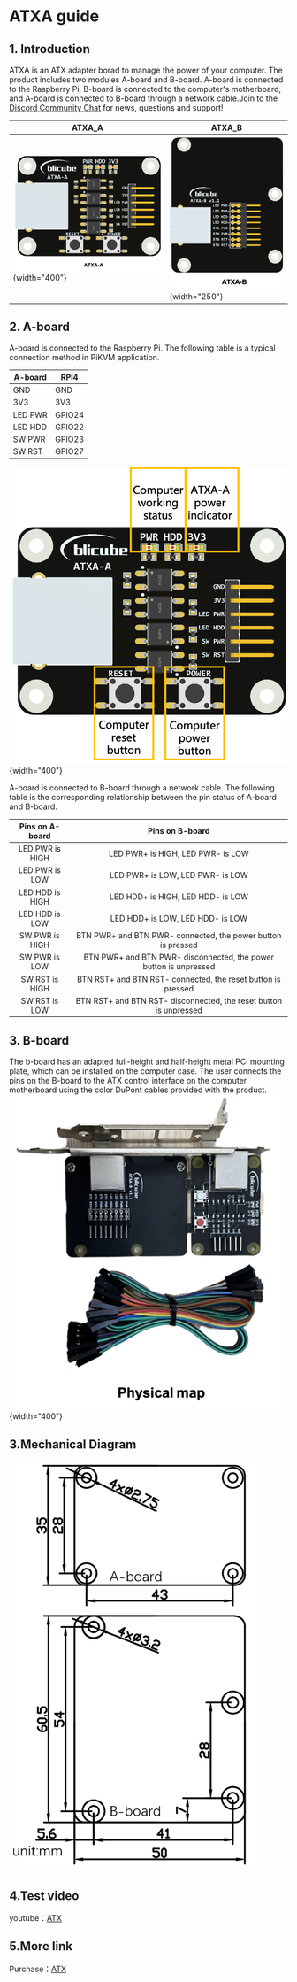 # ATXA guide

## **1. Introduction**
ATXA is an ATX adapter borad to manage the power of your computer. 
The product includes two modules A-board and B-board. A-board is connected to the Raspberry Pi, 
B-board is connected to the computer's motherboard, and A-board is connected to B-board through a 
network cable.Join to the <a href="https://discord.gg/9Y374gUF6C" target="_blank">Discord Community Chat</a> for news, 
questions and support!
 
| ATXA_A                                       | ATXA_B                                       |
|----------------------------------------------|----------------------------------------------|
| ![ATXA_A](image/atx/ATXA_A.png){width="400"} | ![ATXA_B](image/atx/ATXA_B.png){width="250"} |

## **2. A-board**
 A-board is connected to the Raspberry Pi. The following table is a typical connection method in PiKVM application.

| A-board | RPI4   |
| ------- | ------ |
| GND     | GND    |
| 3V3     | 3V3    |
| LED PWR | GPIO24 |
| LED HDD | GPIO22 |
| SW PWR  | GPIO23 |
| SW RST  | GPIO27 |

![2](image/atx/status.png){width="400"}

A-board is connected to B-board through a network cable. The following table is the corresponding relationship between the pin status of A-board and B-board.

|  Pins on A-board  |                          Pins on B-board                           |
|:-----------------:|:------------------------------------------------------------------:|
|  LED PWR is HIGH  |                 LED PWR+ is HIGH,  LED PWR- is LOW                 |
|  LED PWR is LOW   |                 LED PWR+ is LOW,  LED PWR- is LOW                  |
|  LED HDD is HIGH  |                 LED HDD+ is HIGH,  LED HDD- is LOW                 |
|  LED HDD is LOW   |                 LED HDD+ is LOW,  LED HDD- is LOW                  |
|  SW PWR is HIGH   |    BTN PWR+ and BTN PWR- connected, the power button is pressed    |
|   SW PWR is LOW   | BTN PWR+ and BTN PWR- disconnected, the power button is unpressed  |
|  SW RST is HIGH   |    BTN RST+ and BTN RST- connected, the reset button is pressed    |
|   SW RST is LOW   | BTN RST+ and BTN RST- disconnected, the reset button is unpressed  |

## **3. B-board**

The b-board has an adapted full-height and half-height metal PCI mounting plate, which can be installed on the computer case. The user connects the pins on the B-board to the ATX control interface on the computer motherboard using the color DuPont cables provided with the product.  
![3](image/atx/physical_map.png){width="400"}

## **3.Mechanical Diagram**

![4](image/atx/4.png)

## **4.Test video**
youtube：<a href="https://www.youtube.com/watch?v=gOFdGrVMBU8" target="_blank">ATX</a>

## **5.More link**
Purchase：<a href="https://www.aliexpress.com/item/1005003761450893.html?spm=a2g0o.store_pc_allProduct.8148356.12.4c8f16b4prvvUV" target="_blank">ATX</a>
